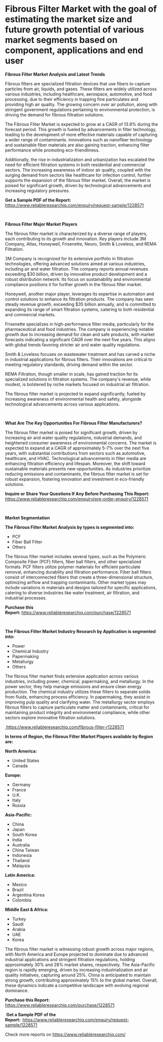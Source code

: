 <p><h1>Fibrous Filter Market with the goal of estimating the market size and future growth potential of various market segments based on component, applications and end user</h1></p><p><strong>Fibrous Filter Market Analysis and Latest Trends</strong></p>
<p><p>Fibrous filters are specialized filtration devices that use fibers to capture particles from air, liquids, and gases. These filters are widely utilized across various industries, including healthcare, aerospace, automotive, and food processing, due to their efficiency in trapping fine particulates and providing high air quality. The growing concern over air pollution, along with stringent government regulations pertaining to environmental protection, is driving the demand for fibrous filtration solutions.</p><p>The Fibrous Filter Market is expected to grow at a CAGR of 13.9% during the forecast period. This growth is fueled by advancements in filter technology, leading to the development of more effective materials capable of capturing a wider range of contaminants. Innovations such as nanofiber technology and sustainable fiber materials are also gaining traction, enhancing filter performance while promoting eco-friendliness.</p><p>Additionally, the rise in industrialization and urbanization has escalated the need for efficient filtration systems in both residential and commercial sectors. The increasing awareness of indoor air quality, coupled with the surging demand from sectors like healthcare for infection control, further supports the expansion of the fibrous filter market. Overall, the market is poised for significant growth, driven by technological advancements and increasing regulatory pressures.</p></p>
<p><strong>Get a Sample PDF of the Report:&nbsp;</strong> <a href="https://www.reliableresearchiq.com/enquiry/request-sample/1228571?utm_campaign=3519&utm_medium=2&utm_source=Github&utm_content=ia&utm_term=09042025&utm_id=fibrous-filter">https://www.reliableresearchiq.com/enquiry/request-sample/1228571</a></p>
<p>&nbsp;</p>
<p><strong>Fibrous Filter Major Market Players</strong></p>
<p><p>The fibrous filter market is characterized by a diverse range of players, each contributing to its growth and innovation. Key players include 3M Company, Atlas, Honeywell, Frisenette, Neuro, Smith & Loveless, and REMA Filtration. </p><p>3M Company is recognized for its extensive portfolio in filtration technologies, offering advanced solutions aimed at various industries, including air and water filtration. The company reports annual revenues exceeding $30 billion, driven by innovative product development and a robust distribution network. Its focus on sustainability and environmental compliance positions it for further growth in the fibrous filter market.</p><p>Honeywell, another major player, leverages its expertise in automation and control solutions to enhance its filtration products. The company has seen steady revenue growth, exceeding $35 billion annually, and is committed to expanding its range of smart filtration systems, catering to both residential and commercial markets.</p><p>Frisenette specializes in high-performance filter media, particularly for the pharmaceutical and food industries. The company is experiencing notable growth due to increasing demand for clean and safe products, with market forecasts indicating a significant CAGR over the next five years. This aligns with global trends favoring stricter air and water quality regulations.</p><p>Smith & Loveless focuses on wastewater treatment and has carved a niche in industrial applications for fibrous filters. Their innovations are critical to meeting regulatory standards, driving demand within the sector.</p><p>REMA Filtration, though smaller in scale, has gained traction for its specialized solutions in filtration systems. The company's revenue, while modest, is bolstered by niche markets focused on industrial air filtration.</p><p>The fibrous filter market is projected to expand significantly, fueled by increasing awareness of environmental health and safety, alongside technological advancements across various applications.</p></p>
<p>&nbsp;</p>
<p><strong>What Are The Key Opportunities For Fibrous Filter Manufacturers?</strong></p>
<p><p>The fibrous filter market is poised for significant growth, driven by increasing air and water quality regulations, industrial demands, and heightened consumer awareness of environmental concerns. The market is expected to expand at a CAGR of approximately 5-7% over the next five years, with substantial contributions from sectors such as automotive, healthcare, and HVAC. Technological advancements in filter media are enhancing filtration efficiency and lifespan. Moreover, the shift toward sustainable materials presents new opportunities. As industries prioritize reducing emissions and contaminants, the fibrous filter market is set for robust expansion, fostering innovation and investment in eco-friendly solutions.</p></p>
<p><strong>Inquire or Share Your Questions If Any Before Purchasing This Report:</strong> <a href="https://www.reliableresearchiq.com/enquiry/pre-order-enquiry/1228571?utm_campaign=3519&utm_medium=2&utm_source=Github&utm_content=ia&utm_term=09042025&utm_id=fibrous-filter">https://www.reliableresearchiq.com/enquiry/pre-order-enquiry/1228571</a></p>
<p>&nbsp;</p>
<p><strong>Market Segmentation</strong></p>
<p><strong>The Fibrous Filter Market Analysis by types is segmented into:</strong></p>
<p><ul><li>PCF</li><li>Fiber Ball Filter</li><li>Others</li></ul></p>
<p><p>The fibrous filter market includes several types, such as the Polymeric Composite Fiber (PCF) filters, fiber ball filters, and other specialized formats. PCF filters utilize polymer materials for efficient particulate removal, enhancing durability and filtration performance. Fiber ball filters consist of interconnected fibers that create a three-dimensional structure, optimizing airflow and trapping contaminants. Other market types may include variations in materials and designs tailored for specific applications, catering to diverse industries like water treatment, air filtration, and industrial processes.</p></p>
<p><strong>Purchase this Report:&nbsp;</strong><a href="https://www.reliableresearchiq.com/purchase/1228571?utm_campaign=3519&utm_medium=2&utm_source=Github&utm_content=ia&utm_term=09042025&utm_id=fibrous-filter">https://www.reliableresearchiq.com/purchase/1228571</a></p>
<p>&nbsp;</p>
<p><strong>The Fibrous Filter Market Industry Research by Application is segmented into:</strong></p>
<p><ul><li>Power</li><li>Chemical Industry</li><li>Papermaking</li><li>Metallurgy</li><li>Others</li></ul></p>
<p><p>The fibrous filter market finds extensive application across various industries, including power, chemical, papermaking, and metallurgy. In the power sector, they help manage emissions and ensure clean energy production. The chemical industry utilizes these filters to separate solids from fluids, enhancing process efficiency. In papermaking, they assist in improving pulp quality and clarifying water. The metallurgy sector employs fibrous filters to capture particulate matter and contaminants, critical for maintaining product integrity and environmental compliance, while other sectors explore innovative filtration solutions.</p></p>
<p><a href="https://www.reliableresearchiq.com/fibrous-filter-r1228571?utm_campaign=3519&utm_medium=2&utm_source=Github&utm_content=ia&utm_term=09042025&utm_id=fibrous-filter">&nbsp;https://www.reliableresearchiq.com/fibrous-filter-r1228571</a></p>
<p><strong>In terms of Region, the Fibrous Filter Market Players available by Region are:</strong></p>
<p>
    <p> <strong> North America: </strong>
        <ul>
            <li>United States</li>
            <li>Canada</li>
        </ul>
        </p> 
    <p> <strong> Europe: </strong>
        <ul>
            <li>Germany</li>
            <li>France</li>
            <li>U.K.</li>
            <li>Italy</li>
            <li>Russia</li>
        </ul>
        </p> 
    <p> <strong> Asia-Pacific: </strong>
        <ul>
            <li>China</li>
            <li>Japan</li>
            <li>South Korea</li>
            <li>India</li>
            <li>Australia</li>
            <li>China Taiwan</li>
            <li>Indonesia</li>
            <li>Thailand</li>
            <li>Malaysia</li>
        </ul>
        </p> 
    <p> <strong> Latin America: </strong>
        <ul>
            <li>Mexico</li>
            <li>Brazil</li>
            <li>Argentina Korea</li>
            <li>Colombia</li>
        </ul>
        </p> 
    <p> <strong> Middle East & Africa: </strong>
        <ul>
            <li>Turkey</li>
            <li>Saudi</li>
            <li>Arabia</li>
            <li>UAE</li>
            <li>Korea</li>
        </ul>
    </p>
    </p>
<p><p>The fibrous filter market is witnessing robust growth across major regions, with North America and Europe projected to dominate due to advanced industrial applications and stringent filtration regulations, holding approximately 30% and 28% market shares, respectively. The Asia-Pacific region is rapidly emerging, driven by increasing industrialization and air quality initiatives, capturing around 25%. China is anticipated to maintain strong growth, contributing approximately 15% to the global market. Overall, these dynamics indicate a competitive landscape with evolving regional dominance.</p></p>
<p><strong>Purchase this Report: </strong><a href="https://www.reliableresearchiq.com/purchase/1228571?utm_campaign=3519&utm_medium=2&utm_source=Github&utm_content=ia&utm_term=09042025&utm_id=fibrous-filter">https://www.reliableresearchiq.com/purchase/1228571</a></p>
<p>&nbsp;<strong>Get a Sample PDF of the Report:&nbsp;&nbsp;</strong><a href="https://www.reliableresearchiq.com/enquiry/request-sample/1228571?utm_campaign=3519&utm_medium=2&utm_source=Github&utm_content=ia&utm_term=09042025&utm_id=fibrous-filter">https://www.reliableresearchiq.com/enquiry/request-sample/1228571</a></p>
<p><strong></strong></p>
<p>Check more reports on <a href="https://www.reliableresearchiq.com/?utm_campaign=3519&utm_medium=2&utm_source=Github&utm_content=ia&utm_term=09042025&utm_id=fibrous-filter">https://www.reliableresearchiq.com/</a></p>